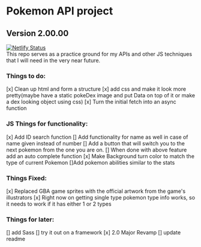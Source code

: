 # Pokemon API project
## Version 2.00.00
[![Netlify Status](https://api.netlify.com/api/v1/badges/183def16-af67-4b96-9f7c-77f1b5f2be4c/deploy-status)](https://app.netlify.com/sites/pokiapi/deploys)
<br>
This repo serves as a practice ground for my APIs and other JS techniques that I will need in the very near future.

### Things to do:
[x] Clean up html and form a structure
[x] add css and make it look more pretty(maybe have a static pokeDex image and put Data on top of it or make a dex looking object using css)
[x] Turn the initial fetch into an async function

### JS Things for functionality:
[x] Add ID search function
[] Add functionality for name as well in case of name given instead of number
[] Add a button that will switch you to the next pokemon from the one you are on.
[] When done with above feature add an auto complete function
[x] Make Background turn color to match the type of current Pokemon
[]Add pokemon abilities similar to the stats

### Things Fixed:
[x] Replaced GBA game sprites with the official artwork from the game's illustrators
[x] Right now on getting single type pokemon type info works, so it needs to work if it has either 1 or 2 types

### Things for later:
[] add Sass
[] try it out on a framework
[x] 2.0 Major Revamp
[] update readme
